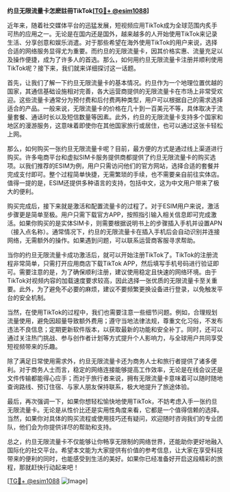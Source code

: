 **约旦无限流量卡怎麽註冊TikTok[[TG💪+ @esim1088](https://t.me/s/esim1088)]**

近年来，随着社交媒体平台的迅猛发展，短视频应用TikTok成为全球范围内炙手可热的应用之一。无论是在国内还是国外，越来越多的人开始使用TikTok来记录生活、分享创意和娱乐消遣。对于那些希望在海外使用TikTok的用户来说，选择合适的网络服务显得尤为重要。而约旦的无限流量卡，因其价格实惠、流量充足以及操作便捷，成为了许多人的首选。那么，如何用约旦无限流量卡注册并顺利使用TikTok呢？接下来，我们就来详细探讨这一话题。

首先，让我们了解一下约旦无限流量卡的基本情况。约旦作为一个地理位置优越的国家，其通信基础设施相对完善，各大运营商提供的无限流量卡在市场上非常受欢迎。这些流量卡通常分为预付费和后付费两种类型，用户可以根据自己的需求选择适合的产品。一般来说，无限流量卡的价格在几十到一百美元不等，具体取决于流量套餐、通话时长以及短信数量等因素。此外，约旦的无限流量卡支持多个国家和地区的漫游服务，这意味着即使你在其他国家旅行或居住，也可以通过这张卡轻松上网。

那么，如何购买一张约旦无限流量卡呢？目前，最方便的方式是通过线上渠道进行购买。许多电商平台和虚拟SIM卡服务提供商都提供了约旦无限流量卡的购买选项。以我们推荐的ESIM为例，用户只需访问他们的官方网站，选择合适的套餐并完成支付即可。整个过程简单快捷，无需繁琐的手续，也不需要亲自前往实体店。值得一提的是，ESIM还提供多种语言的支持，包括中文，这为中文用户带来了极大的便利。

购买完成后，接下来就是激活和配置流量卡的过程了。对于ESIM用户来说，激活步骤更是简单至极。用户只需下载官方APP，按照指引输入相关信息即可完成激活。如果你购买的是实体SIM卡，则需要根据说明书上的步骤插入手机并设置APN（接入点名称）。通常情况下，约旦的无限流量卡在插入手机后会自动识别并连接网络，无需额外的操作。如果遇到问题，可以联系运营商客服寻求帮助。

当你的约旦无限流量卡成功激活后，就可以开始注册TikTok了。TikTok的注册流程非常简单，只需打开应用商店下载TikTok APP，然后填写手机号码进行验证即可。需要注意的是，为了确保顺利注册，建议使用稳定且快速的网络环境。由于TikTok对视频内容的加载速度要求较高，因此选择一张优质的无限流量卡至关重要。此外，为了避免不必要的麻烦，建议不要频繁更换设备进行登录，以免触发平台的安全机制。

当然，在使用TikTok的过程中，我们也需要注意一些细节问题。例如，合理规划流量使用，避免因超量导致额外费用；遵守当地法律法规，尊重文化习俗，不发布违法不良信息；定期更新软件版本，以获取最新的功能和安全补丁。同时，还可以通过关注热门挑战、参与创作者计划等方式提升个人影响力，与全球用户共同享受短视频带来的乐趣。

除了满足日常使用需求外，约旦无限流量卡还为商务人士和旅行者提供了诸多便利。对于商务人士而言，稳定的网络连接能够提高工作效率，无论是在线会议还是文件传输都能得心应手；而对于旅行者来说，拥有无限流量卡意味着可以随时随地查询路线、预订住宿、与家人朋友保持联系，极大地提升了旅途体验。

最后，再次强调一下，如果你想轻松愉快地使用TikTok，不妨考虑入手一张约旦无限流量卡。无论是从性价比还是实用性角度来看，它都是一个值得信赖的选择。当然，如果你对具体的购买流程或使用技巧还有疑问，欢迎随时咨询我们的专业团队，他们会为你提供详尽的帮助和支持。

总之，约旦无限流量卡不仅能够让你畅享无限制的网络世界，还能助你更好地融入国际化的社交平台。希望本文能为大家提供有价值的参考信息，让大家在享受科技带来的便利的同时，也能感受到生活的美好。如果你已经准备好开启这段精彩的旅程，那就赶快行动起来吧！

[[TG💪+ @esim1088](https://t.me/s/esim1088) ![Image](https://i.postimg.cc/4NQfJmqS/Snipaste-2025-05-13-00-14-12.png)]